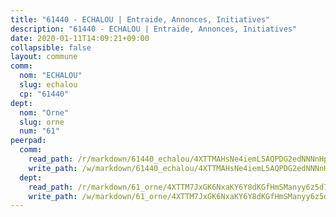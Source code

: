 ```yaml
---
title: "61440 - ECHALOU | Entraide, Annonces, Initiatives"
description: "61440 - ECHALOU | Entraide, Annonces, Initiatives"
date: 2020-01-11T14:09:21+09:00
collapsible: false
layout: commune
comm:
  nom: "ECHALOU"
  slug: echalou
  cp: "61440"
dept:
  nom: "Orne"
  slug: orne
  num: "61"
peerpad:
  comm:
    read_path: /r/markdown/61440_echalou/4XTTMAHsNe4iemL5AQPDG2edNNNnHpTaFGvxofMeqteGqkxuX
    write_path: /w/markdown/61440_echalou/4XTTMAHsNe4iemL5AQPDG2edNNNnHpTaFGvxofMeqteGqkxuX-K3TgTjx5eA7t2QPswbgnwk2xwjk4iyT56PGGEMR9SYYFC4fwPtk8qA1zLfa3aEr7Av9YpsgBUr27vMpw2McurbKTqyfgNMhQHhZHYAjHfGFCLKG8FR7ai48AveprGKDNrCyZhH8d
  dept:
    read_path: /r/markdown/61_orne/4XTTM7JxGK6NxaKY6Y8dKGfHmSManyy6z5d78TaTcUn3zJjy6
    write_path: /w/markdown/61_orne/4XTTM7JxGK6NxaKY6Y8dKGfHmSManyy6z5d78TaTcUn3zJjy6-K3TgUN9f9h2Fmk7w15QXNPtmJYWWDYEB4sLb6BW46ErzRh2NG4TmnnXd3GJfJ3dVSNBE8WudjKbLAy4CD2mQTtYeoUAUzvKztzGsCxcQ4ezpe7WGMgkNubsBkL3vV47Zushr5DqN
---
```


